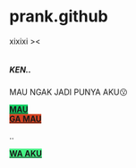 # prank.github
xixixi ><
<!-- wp:search {"label":"Search","showLabel":false,"placeholder":"Cari","buttonText":"Search","buttonUseIcon":true} /-->

<!-- wp:image {"align":"center","id":16,"sizeSlug":"large","linkDestination":"none","className":"is-style-rounded"} -->
<div class="wp-block-image is-style-rounded"><figure class="aligncenter size-large"><img src="https://domainlinkart.files.wordpress.com/2021/06/img_20210615_203954.jpg?w=719" alt="" class="wp-image-16"/></figure></div>
<!-- /wp:image -->

<!-- wp:heading {"textAlign":"center","level":5} -->
<h5 class="has-text-align-center"><strong>KEN..</strong></h5>
<!-- /wp:heading -->

<!-- wp:shortcode -->
MAU NGAK JADI PUNYA AKU😗
<!-- /wp:shortcode -->

<!-- wp:buttons -->
<div class="wp-block-buttons"><!-- wp:button {"textColor":"primary","width":100,"style":{"color":{"background":"#14cf63"}}} -->
<div class="wp-block-button has-custom-width wp-block-button__width-100"><a class="wp-block-button__link has-primary-color has-text-color has-background" href="https://images.app.goo.gl/9DUyMYFCgvWDKNcp9" style="background-color:#14cf63" rel=""><strong>MAU</strong></a></div>
<!-- /wp:button -->

<!-- wp:button {"textColor":"primary","width":100,"style":{"color":{"background":"#d34222"}}} -->
<div class="wp-block-button has-custom-width wp-block-button__width-100"><a class="wp-block-button__link has-primary-color has-text-color has-background" href="https://images.app.goo.gl/9DUyMYFCgvWDKNcp9" style="background-color:#d34222" rel=""><strong>GA MAU</strong></a></div>
<!-- /wp:button --></div>
<!-- /wp:buttons -->

<!-- wp:media-text -->
<div class="wp-block-media-text alignwide is-stacked-on-mobile"><figure class="wp-block-media-text__media"></figure><div class="wp-block-media-text__content"><!-- wp:paragraph -->
<p>..</p>
<!-- /wp:paragraph --></div></div>
<!-- /wp:media-text -->

<!-- wp:buttons -->
<div class="wp-block-buttons"><!-- wp:button {"width":100,"style":{"color":{"background":"#45f085"}}} -->
<div class="wp-block-button has-custom-width wp-block-button__width-100"><a class="wp-block-button__link has-background" href="http://wa.me/6282335165262" style="background-color:#45f085" rel=""><strong>WA AKU</strong></a></div>
<!-- /wp:button --></div>
<!-- /wp:buttons -->
